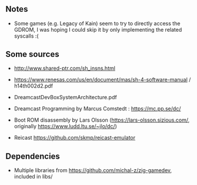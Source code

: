 #

## Notes
 - Some games (e.g. Legacy of Kain) seem to try to directly access the GDROM, I was hoping I could skip it by only implementing the related syscalls :(


## Some sources
 - http://www.shared-ptr.com/sh_insns.html
 - https://www.renesas.com/us/en/document/mas/sh-4-software-manual / h14th002d2.pdf
 - DreamcastDevBoxSystemArchitecture.pdf
 - Dreamcast Programming by Marcus Comstedt : https://mc.pp.se/dc/
 - Boot ROM disassembly by Lars Olsson (https://lars-olsson.sizious.com/, originally https://www.ludd.ltu.se/~jlo/dc/)
 
 - Reicast https://github.com/skmp/reicast-emulator


## Dependencies
 - Multiple libraries from https://github.com/michal-z/zig-gamedev, included in libs/
